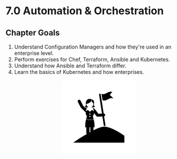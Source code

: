 # 7.0 Automation & Orchestration

## Chapter Goals

 1. Understand Configuration Managers and how they're used in an enterprise level.
 2. Perform exercises for Chef, Terraform, Ansible and Kubernetes.  
 3. Understand how Ansible and Terraform differ.
 4. Learn the basics of Kubernetes and how enterprises.

<center>

  ![](img7/goals.svg ':size=125px')

</center>

